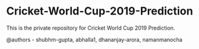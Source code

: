 # Cricket-World-Cup-2019-Prediction

This is the private repository for Cricket World Cup 2019 Prediction.

@authors - shubhm-gupta, abhalla1, dhananjay-arora, namanmanocha
